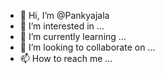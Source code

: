 - 👋 Hi, I’m @Pankyajala
- 👀 I’m interested in ...
- 🌱 I’m currently learning ...
- 💞️ I’m looking to collaborate on ...
- 📫 How to reach me ...

<!---
Pankyajala/Pankyajala is a ✨ special ✨ repository because its `README.md` (this file) appears on your GitHub profile.
You can click the Preview link to take a look at your changes.
--->
